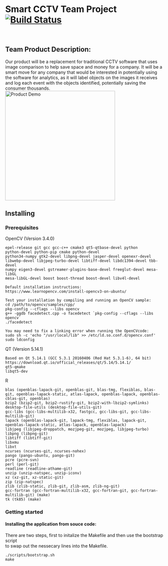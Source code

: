 # Smart CCTV Team Project <br> [![Build Status](https://travis-ci.org/ChicoState/SmartCCTV.svg?branch=master)](https://travis-ci.org/ChicoState/SmartCCTV.svg?branch=master)
</br>

## Team Product Description: 
Our product will be a replacement for traditional CCTV software that uses image comparison to help save space and money for a company. It will be a smart move for any company that would be interested in potentially using the software for analytics, as it will label objects on the images it receives and log each event with the objects identified, potentially saving the consumer thousands.
<br><img src="https://cdn.discordapp.com/attachments/692488145379262505/711008139864178789/unknown.png"
     alt="Product Demo"
     width="350" height="350" />
## Installing ##
### Prerequisites

OpenCV (Version 3.4.0)
```
epel-release git gcc gcc-c++ cmake3 qt5-qtbase-devel python 
python-devel python-pip cmake python-devel 
python34-numpy gtk2-devel libpng-devel jasper-devel openexr-devel 
libwebp-devel libjpeg-turbo-devel libtiff-devel libdc1394-devel tbb-devel 
numpy eigen3-devel gstreamer-plugins-base-devel freeglut-devel mesa-libGL 
mesa-libGL-devel boost boost-thread boost-devel libv4l-devel

Default installation instructions:
https://www.learnopencv.com/install-opencv3-on-ubuntu/

Test your installation by compiling and running an OpenCV sample:
cd /path/to/opencv/samples/cpp/
pkg-config --cflags --libs opencv
g++ -ggdb facedetect.cpp -o facedetect `pkg-config --cflags --libs opencv`
./facedetect

You may need to fix a linking error when running the OpenCVcode:
sudo sh -c 'echo "/usr/local/lib" >> /etc/ld.so.conf.d/opencv.conf' 
sudo ldconfig
``` 

QT (Version 5.14.1)
```
Based on Qt 5.14.1 (GCC 5.3.1 20160406 (Red Hat 5.3.1-6), 64 bit)
https://download.qt.io/official_releases/qt/5.14/5.14.1/
qt5-qmake
libqt5-dev
```

R
```
blas (openblas-lapack-git, openblas-git, blas-tmg, flexiblas, blas-git, openblas-lapack-static, atlas-lapack, openblas-lapack, openblas-cblas-git, openblas)
bzip2 (bzip2-git, bzip2-rustify-git, bzip2-with-lbzip2-symlinks)
desktop-file-utils (desktop-file-utils-git)
gcc-libs (gcc-libs-multilib-x32, fastgcc, gcc-libs-git, gcc-libs-multilib-git)
lapack (openblas-lapack-git, lapack-tmg, flexiblas, lapack-git, openblas-lapack-static, atlas-lapack, openblas-lapack)
libjpeg (libjpeg-droppatch, mozjpeg-git, mozjpeg, libjpeg-turbo)
libpng (libpng-git)
libtiff (libtiff-git)
libxmu
libxt
ncurses (ncurses-git, ncurses-nohex)
pango (pango-ubuntu, pango-git)
pcre (pcre-svn)
perl (perl-git)
readline (readline-athame-git)
unzip (unzip-natspec, unzip-iconv)
xz (xz-git, xz-static-git)
zip (zip-natspec)
zlib (zlib-static, zlib-git, zlib-asm, zlib-ng-git)
gcc-fortran (gcc-fortran-multilib-x32, gcc-fortran-git, gcc-fortran-multilib-git) (make)
tk (tk85) (make)
```
### Getting started

#### Installing the application from souce code:

There are two steps, first to initalize the Makefile and then use the bootstrap script</br>
to swap out the nessecary lines into the Makefile.

```
./scripts/bootstrap.sh
make
```

